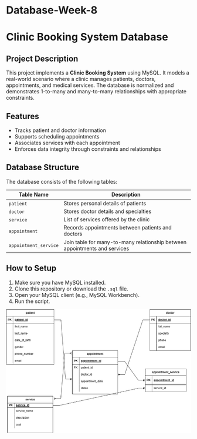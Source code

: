 # Database-Week-8
# Clinic Booking System Database

## Project Description

This project implements a **Clinic Booking System** using MySQL. It models a real-world scenario where a clinic manages patients, doctors, appointments, and medical services. The database is normalized and demonstrates 1-to-many and many-to-many relationships with appropriate constraints.

## Features
- Tracks patient and doctor information
- Supports scheduling appointments
- Associates services with each appointment
- Enforces data integrity through constraints and relationships

## Database Structure

The database consists of the following tables:

| Table Name           | Description                                      |
|----------------------|--------------------------------------------------|
| `patient`            | Stores personal details of patients              |
| `doctor`             | Stores doctor details and specialties            |
| `service`            | List of services offered by the clinic           |
| `appointment`        | Records appointments between patients and doctors|
| `appointment_service`| Join table for many-to-many relationship between appointments and services |


## How to Setup

1. Make sure you have MySQL installed.
2. Clone this repository or download the `.sql` file.
3. Open your MySQL client (e.g., MySQL Workbench).
4. Run  the script.


![ERD Diagram](ERD%20Image.drawio.png)





   
